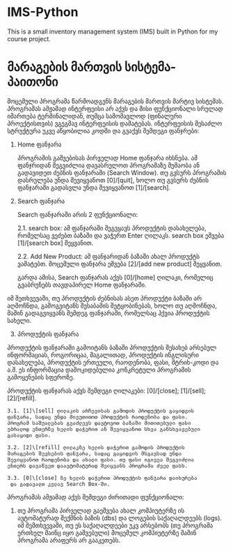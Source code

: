 # IMS-Python  
This is a small inventory management system (IMS) built in Python 
for my course project.

# მარაგების მართვის სისტემა-პაითონი   

მოცემული პროგრამა წარმოადგენს მარაგების მართვის მარტივ სისტემას.
პროგრამას ამჟამად ინტერფეისი არ აქვს და მისი ფუნქციონალი სრულად
იმართება ტერმინალიდან, თუმცა სამომავლოდ (ფინალური პროექტისთვის)
ვგეგმავ ინტერფეისის დამატებას. ინტერფეისის შესაძლო სტრუქტურა უკვე 
აწყობილია კოდში და გვაქვს შემდეგი ფანჯრები:

1. Home ფანჯარა  

    პროგრამის გაშვებისას პირველად Home ფანჯარა იხსნება. ამ ფანჯრიდან
    შეგვიძლია დავასრულოთ პროგრამაზე მუშაობა ან გადავიდეთ ძებნის
    ფანჯარაში (Search Window). თუ გვსურს პროგრამის დასრულება უნდა
    შევიყვანოთ [0]/[quit], ხოლო თუ გვსურს ძებნის ფანჯარაში გადასვლა
    უნდა შევიყვანოთ [1]/[search].

2. Search ფანჯარა

    Search ფანჯარაში არის 2 ფუნქციონალი: 
    
    2.1. search box: ამ ფანჯარაში შეგვყავს პროდუქტის დასახელება,
    რომელსაც ვეძებთ ბაზაში და ვაჭერთ Enter ღილაკს. search box 
    ეშვება [1]/[search box] შეყვანით.
    
    2.2. Add New Product: ამ ფანჯარიდან ბაზაში ახალ პროდუქტს 
    ვამატებთ. მოცემული ფანჯარა ეშვება [2]/[add new product] შეყვანით.

    გარდა ამისა, Search ფანჯარას აქვს [0]/[home] ღილაკი, რომელიც
    გვაბრუნებს თავდაპირელ Home ფანჯარაში.

იმ შეთხვევაში, თუ პროდუქტის ძებნისას ასეთ პროდუქტი ბაზაში არ
აღმოჩნდა, გამოგვიტანს შესაბამის შეტყობინებას, ხოლო თუ აღმოჩნდა,
მაშინ გადაგვიყვანს შემდეგ ფანჯარაში, რომელსაც ჰქვია პროდუქტის სახელი.

3. პროდუქტის ფანჯარა

პროდუქტის ფანჯარაში გამოიტანს ბაზაში პროდუქტის შესახებ არსებულ 
ინფორმაციას, როგორიცაა, მაგალითად, პროდუქტის ინგლისური 
დასახელება, პროდუქტის ერთეული, რაოდენობა, ფასი, შტრიხ-კოდი და
ა.შ. ეს ინფორმაცია დამოკიდებულია კონკრეტული პროგრამის გამოყენების
სფეროზე.

პროდუქტის ფანჯარას აქვს შემდეგი ღილაკები: [0]/[close]; [1]/[sell];
[2]/[refill]. 


    3.1. [1]\[sell] ღილაკის არჩევისას გამოდის პროდუქტის გაყიდვის 
    ფანჯარა, სადაც უნდა მივუთითოთ პროდუქტის რაოდენობა და ფასი.
    პროგრამ საშუალებას გვაძლევს დავტოვოთ ბაზაში მითითებული ფასი 
    უბრალოდ ენთერზე ხელის დაჭერით ან შევიყვანოთ სხვა განსხვავებული
    გასაყიდი ფასი.

    3.2. [2]\[refill] ღილაკზე ხელის დაჭერით გამოდის პროდუქტის
    მარაგების შევსების ფანჯარა, სადაც გაყიდვის მსგავსად უნდა
    შევიყვანოთ რაოდენობა და ახალი ფასი. თუ ფასი იგივეა შეგვიძლია
    ენთერს დავაწვეთ დაავტომატურად შეიყვანს პროგრამა ძველ ფასს.

    3.3. [0]\[close] ზე ხელის დაჭერით პროდუქტის ფანჯარა დაიხურება
     და გადავალთ კვლავ Search Box-ში.




პროგრამას ამჟამად აქვს შემდეგი ძირითადი ფუნქციონალი:

1. თუ პროგრამა პირველად გაეშვება ახალ კომპიუტერზე ის ავტომატურად
შექმნის ბაზის (dbs) და ლოგების საქაღალდეებს (logs). იმ შემთხვევაში, 
თუ ეს საქაღალდეები უკვ არსებობს (თუ პროგრამა ერთხელ მაინც 
იყო გაშვებული) მოცემულ კომპიუტერზე მაშინ პროგრამა არაფერს არ 
გააკეთებს.
